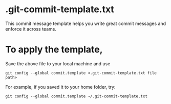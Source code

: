 # .git-commit-template.txt

This commit message template helps you write great commit messages and enforce it across teams.

# To apply the template,

Save the above file to your local machine and use

```git config --global commit.template <.git-commit-template.txt file path>```

For example, if you saved it to your home folder, try:

```git config --global commit.template ~/.git-commit-template.txt```
